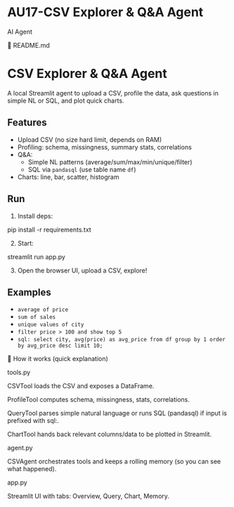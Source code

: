 # AU17-CSV Explorer & Q&A Agent
AI Agent

📘 README.md
# CSV Explorer & Q&A Agent

A local Streamlit agent to upload a CSV, profile the data, ask questions in simple NL or SQL, and plot quick charts.

## Features
- Upload CSV (no size hard limit, depends on RAM)
- Profiling: schema, missingness, summary stats, correlations
- Q&A:
  - Simple NL patterns (average/sum/max/min/unique/filter)
  - SQL via `pandasql` (use table name `df`)
- Charts: line, bar, scatter, histogram

## Run
1. Install deps:


pip install -r requirements.txt

2. Start:


streamlit run app.py

3. Open the browser UI, upload a CSV, explore!

## Examples
- `average of price`
- `sum of sales`
- `unique values of city`
- `filter price > 100 and show top 5`
- `sql: select city, avg(price) as avg_price from df group by 1 order by avg_price desc limit 10;`

🧭 How it works (quick explanation)

tools.py

CSVTool loads the CSV and exposes a DataFrame.

ProfileTool computes schema, missingness, stats, correlations.

QueryTool parses simple natural language or runs SQL (pandasql) if input is prefixed with sql:.

ChartTool hands back relevant columns/data to be plotted in Streamlit.

agent.py

CSVAgent orchestrates tools and keeps a rolling memory (so you can see what happened).

app.py

Streamlit UI with tabs: Overview, Query, Chart, Memory.
